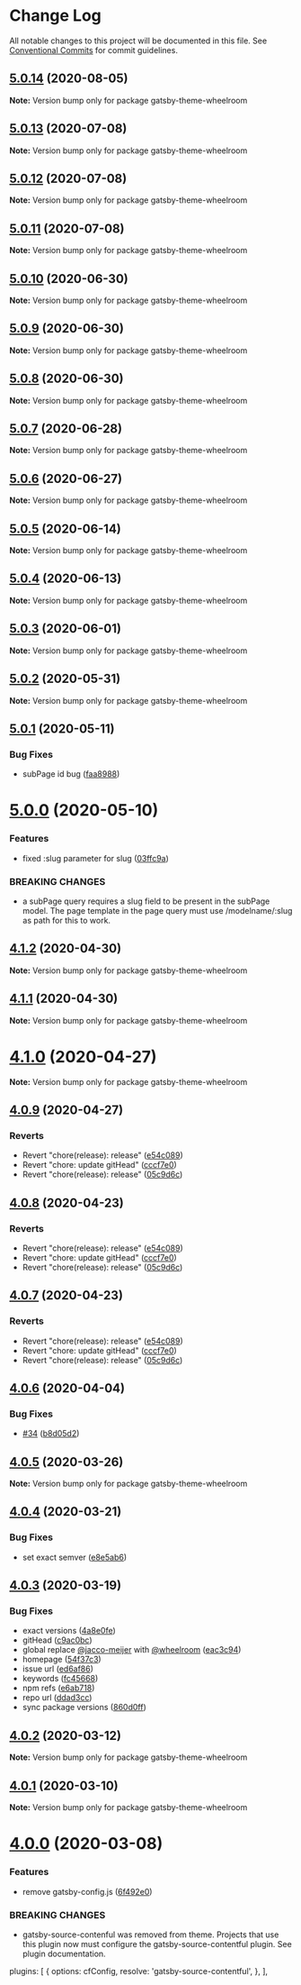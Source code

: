 # Change Log

All notable changes to this project will be documented in this file.
See [Conventional Commits](https://conventionalcommits.org) for commit guidelines.

## [5.0.14](https://github.com/wheelroom/wheelroom/compare/gatsby-theme-wheelroom@5.0.13...gatsby-theme-wheelroom@5.0.14) (2020-08-05)

**Note:** Version bump only for package gatsby-theme-wheelroom





## [5.0.13](https://github.com/wheelroom/wheelroom/compare/gatsby-theme-wheelroom@5.0.12...gatsby-theme-wheelroom@5.0.13) (2020-07-08)

**Note:** Version bump only for package gatsby-theme-wheelroom





## [5.0.12](https://github.com/wheelroom/wheelroom/compare/gatsby-theme-wheelroom@5.0.11...gatsby-theme-wheelroom@5.0.12) (2020-07-08)

**Note:** Version bump only for package gatsby-theme-wheelroom





## [5.0.11](https://github.com/wheelroom/wheelroom/compare/gatsby-theme-wheelroom@5.0.10...gatsby-theme-wheelroom@5.0.11) (2020-07-08)

**Note:** Version bump only for package gatsby-theme-wheelroom





## [5.0.10](https://github.com/wheelroom/wheelroom/compare/gatsby-theme-wheelroom@5.0.9...gatsby-theme-wheelroom@5.0.10) (2020-06-30)

**Note:** Version bump only for package gatsby-theme-wheelroom





## [5.0.9](https://github.com/wheelroom/wheelroom/compare/gatsby-theme-wheelroom@5.0.8...gatsby-theme-wheelroom@5.0.9) (2020-06-30)

**Note:** Version bump only for package gatsby-theme-wheelroom





## [5.0.8](https://github.com/wheelroom/wheelroom/compare/gatsby-theme-wheelroom@5.0.7...gatsby-theme-wheelroom@5.0.8) (2020-06-30)

**Note:** Version bump only for package gatsby-theme-wheelroom





## [5.0.7](https://github.com/wheelroom/wheelroom/compare/gatsby-theme-wheelroom@5.0.6...gatsby-theme-wheelroom@5.0.7) (2020-06-28)

**Note:** Version bump only for package gatsby-theme-wheelroom





## [5.0.6](https://github.com/wheelroom/wheelroom/compare/gatsby-theme-wheelroom@5.0.5...gatsby-theme-wheelroom@5.0.6) (2020-06-27)

**Note:** Version bump only for package gatsby-theme-wheelroom





## [5.0.5](https://github.com/wheelroom/wheelroom/compare/gatsby-theme-wheelroom@5.0.4...gatsby-theme-wheelroom@5.0.5) (2020-06-14)

**Note:** Version bump only for package gatsby-theme-wheelroom





## [5.0.4](https://github.com/wheelroom/wheelroom/compare/gatsby-theme-wheelroom@5.0.3...gatsby-theme-wheelroom@5.0.4) (2020-06-13)

**Note:** Version bump only for package gatsby-theme-wheelroom





## [5.0.3](https://github.com/wheelroom/wheelroom/compare/gatsby-theme-wheelroom@5.0.2...gatsby-theme-wheelroom@5.0.3) (2020-06-01)

**Note:** Version bump only for package gatsby-theme-wheelroom





## [5.0.2](https://github.com/wheelroom/wheelroom/compare/gatsby-theme-wheelroom@5.0.1...gatsby-theme-wheelroom@5.0.2) (2020-05-31)

**Note:** Version bump only for package gatsby-theme-wheelroom





## [5.0.1](https://github.com/wheelroom/wheelroom/compare/gatsby-theme-wheelroom@5.0.0...gatsby-theme-wheelroom@5.0.1) (2020-05-11)


### Bug Fixes

* subPage id bug ([faa8988](https://github.com/wheelroom/wheelroom/commit/faa898838516c829d03430b2206c53dab8a563d4))





# [5.0.0](https://github.com/wheelroom/wheelroom/compare/gatsby-theme-wheelroom@4.1.2...gatsby-theme-wheelroom@5.0.0) (2020-05-10)


### Features

* fixed :slug parameter for slug ([03ffc9a](https://github.com/wheelroom/wheelroom/commit/03ffc9abecfec1c4dde107559f5c84fcf246aa15))


### BREAKING CHANGES

* a subPage query requires a slug field to be present in the subPage model. The page template in the page query must use /modelname/:slug as path for this to work.





## [4.1.2](https://github.com/wheelroom/wheelroom/compare/gatsby-theme-wheelroom@4.1.1...gatsby-theme-wheelroom@4.1.2) (2020-04-30)

**Note:** Version bump only for package gatsby-theme-wheelroom





## [4.1.1](https://github.com/wheelroom/wheelroom/compare/gatsby-theme-wheelroom@4.1.0...gatsby-theme-wheelroom@4.1.1) (2020-04-30)

**Note:** Version bump only for package gatsby-theme-wheelroom





# [4.1.0](https://github.com/wheelroom/wheelroom/compare/gatsby-theme-wheelroom@4.0.9...gatsby-theme-wheelroom@4.1.0) (2020-04-27)

**Note:** Version bump only for package gatsby-theme-wheelroom





## [4.0.9](https://github.com/wheelroom/wheelroom/compare/gatsby-theme-wheelroom@4.0.8...gatsby-theme-wheelroom@4.0.9) (2020-04-27)


### Reverts

* Revert "chore(release): release" ([e54c089](https://github.com/wheelroom/wheelroom/commit/e54c0895b5f62dc43b86d34c9292041af2d1f774))
* Revert "chore: update gitHead" ([cccf7e0](https://github.com/wheelroom/wheelroom/commit/cccf7e005abc23726020a1c917bc153a92915cf9))
* Revert "chore(release): release" ([05c9d6c](https://github.com/wheelroom/wheelroom/commit/05c9d6cf301c3a4c505cf8bd375e3cb03e14620b))





## [4.0.8](https://github.com/wheelroom/wheelroom/compare/gatsby-theme-wheelroom@4.0.8...gatsby-theme-wheelroom@4.0.8) (2020-04-23)


### Reverts

* Revert "chore(release): release" ([e54c089](https://github.com/wheelroom/wheelroom/commit/e54c0895b5f62dc43b86d34c9292041af2d1f774))
* Revert "chore: update gitHead" ([cccf7e0](https://github.com/wheelroom/wheelroom/commit/cccf7e005abc23726020a1c917bc153a92915cf9))
* Revert "chore(release): release" ([05c9d6c](https://github.com/wheelroom/wheelroom/commit/05c9d6cf301c3a4c505cf8bd375e3cb03e14620b))





## [4.0.7](https://github.com/wheelroom/wheelroom/compare/gatsby-theme-wheelroom@4.0.8...gatsby-theme-wheelroom@4.0.7) (2020-04-23)


### Reverts

* Revert "chore(release): release" ([e54c089](https://github.com/wheelroom/wheelroom/commit/e54c0895b5f62dc43b86d34c9292041af2d1f774))
* Revert "chore: update gitHead" ([cccf7e0](https://github.com/wheelroom/wheelroom/commit/cccf7e005abc23726020a1c917bc153a92915cf9))
* Revert "chore(release): release" ([05c9d6c](https://github.com/wheelroom/wheelroom/commit/05c9d6cf301c3a4c505cf8bd375e3cb03e14620b))





## [4.0.6](https://github.com/wheelroom/wheelroom/compare/gatsby-theme-wheelroom@4.0.5...gatsby-theme-wheelroom@4.0.6) (2020-04-04)


### Bug Fixes

* [#34](https://github.com/wheelroom/wheelroom/issues/34) ([b8d05d2](https://github.com/wheelroom/wheelroom/commit/b8d05d26b9be3c18dc6503522fc4e733283211ea))





## [4.0.5](https://github.com/wheelroom/wheelroom/compare/gatsby-theme-wheelroom@4.0.4...gatsby-theme-wheelroom@4.0.5) (2020-03-26)

**Note:** Version bump only for package gatsby-theme-wheelroom





## [4.0.4](https://github.com/wheelroom/wheelroom/compare/gatsby-theme-wheelroom@4.0.3...gatsby-theme-wheelroom@4.0.4) (2020-03-21)


### Bug Fixes

* set exact semver ([e8e5ab6](https://github.com/wheelroom/wheelroom/commit/e8e5ab6a108adf60d9a247dd53e8f7b2bb6ae3f7))





## [4.0.3](https://github.com/wheelroom/wheelroom/compare/gatsby-theme-wheelroom@4.0.2...gatsby-theme-wheelroom@4.0.3) (2020-03-19)


### Bug Fixes

* exact versions ([4a8e0fe](https://github.com/wheelroom/wheelroom/commit/4a8e0fe6f841c9e6ab4fc2335b5ab0c4446da890))
* gitHead ([c9ac0bc](https://github.com/wheelroom/wheelroom/commit/c9ac0bccc309e7b615424a310f66bea27851aa3f))
* global replace [@jacco-meijer](https://github.com/jacco-meijer) with [@wheelroom](https://github.com/wheelroom) ([eac3c94](https://github.com/wheelroom/wheelroom/commit/eac3c949381a2a5ce2a7aa656f458681b680dc6c))
* homepage ([54f37c3](https://github.com/wheelroom/wheelroom/commit/54f37c32233d4cab3faf4d9311ec56faf2837ef4))
* issue url ([ed6af86](https://github.com/wheelroom/wheelroom/commit/ed6af864c251bcba2731ce3890c6c3a498d97cad))
* keywords ([fc45668](https://github.com/wheelroom/wheelroom/commit/fc456689bb0ad07a8f848ff962f48400e0afbcc1))
* npm refs ([e6ab718](https://github.com/wheelroom/wheelroom/commit/e6ab718a873361116950353de328502405a771cd))
* repo url ([ddad3cc](https://github.com/wheelroom/wheelroom/commit/ddad3cc6c861fb6ae9afce676e49e24c5a32d781))
* sync package versions ([860d0ff](https://github.com/wheelroom/wheelroom/commit/860d0ffe09d318c42d71351cd7f4ba7951e6b882))





## [4.0.2](https://github.com/wheelroom/wheelroom/compare/gatsby-theme-wheelroom@4.0.1...gatsby-theme-wheelroom@4.0.2) (2020-03-12)

**Note:** Version bump only for package gatsby-theme-wheelroom





## [4.0.1](https://github.com/wheelroom/wheelroom/compare/gatsby-theme-wheelroom@4.0.0...gatsby-theme-wheelroom@4.0.1) (2020-03-10)

**Note:** Version bump only for package gatsby-theme-wheelroom





# [4.0.0](https://github.com/wheelroom/wheelroom/compare/gatsby-theme-wheelroom@3.4.2...gatsby-theme-wheelroom@4.0.0) (2020-03-08)


### Features

* remove gatsby-config.js ([6f492e0](https://github.com/wheelroom/wheelroom/commit/6f492e0d70051fd5bbe140db429c9a51e8e5a4b5))


### BREAKING CHANGES

* gatsby-source-contenful was removed from theme. Projects that use this plugin now must configure the gatsby-source-contentful plugin. See plugin documentation.

plugins: [
  {
    options: cfConfig,
    resolve: 'gatsby-source-contentful',
  },
],
